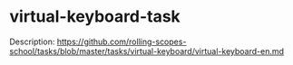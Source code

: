 # virtual-keyboard-task
Description: https://github.com/rolling-scopes-school/tasks/blob/master/tasks/virtual-keyboard/virtual-keyboard-en.md
